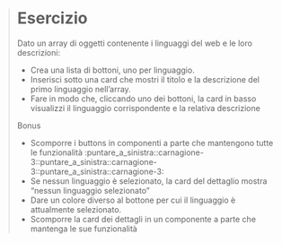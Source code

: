 > # Esercizio
>
> Dato un array di oggetti contenente i linguaggi del web e le loro descrizioni:
>
> - Crea una lista di bottoni, uno per linguaggio.
> - Inserisci sotto una card che mostri il titolo e la descrizione del primo linguaggio nell’array.
> - Fare in modo che, cliccando uno dei bottoni, la card in basso visualizzi il linguaggio corrispondente e la relativa descrizione
>
> Bonus
>
> - Scomporre i buttons in componenti a parte che mantengono tutte le funzionalità :puntare_a_sinistra::carnagione-3::puntare_a_sinistra::carnagione-3::puntare_a_sinistra::carnagione-3:
> - Se nessun linguaggio è selezionato, la card del dettaglio mostra “nessun linguaggio selezionato”
> - Dare un colore diverso al bottone per cui il linguaggio è attualmente selezionato.
> - Scomporre la card dei dettagli in un componente a parte che mantenga le sue funzionalità
>